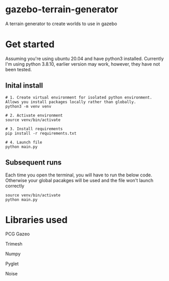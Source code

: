 # gazebo-terrain-generator
A terrain generator to create worlds to use in gazebo

# Get started
Assuming you're using ubuntu 20.04 and have python3 installed. Currently I'm using python 3.8.10, earlier version may work, however, they have not been tested.

## Inital install
```
# 1. Create virtual environment for isolated python environment. Allows you install packages locally rather than globally.
python3 -m venv venv

# 2. Activate environment 
source venv/bin/activate

# 3. Install requirements
pip install -r requirements.txt

# 4. Launch file
python main.py
```

## Subsequent runs
Each time you open the terminal, you will have to run the below code. Otherwise your global pacakges will be used and the file won't launch correctly
```
source venv/bin/activate
python main.py
```

# Libraries used
PCG Gazeo

Trimesh

Numpy

Pyglet

Noise

